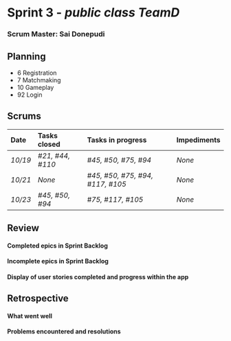 # Sprint 3 - *public class TeamD*

### Scrum Master: Sai Donepudi

## Planning
- 6 Registration
- 7 Matchmaking
- 10 Gameplay
- 92 Login

## Scrums

| Date | Tasks closed  | Tasks in progress | Impediments |
| :--- | :--- | :--- | :--- |
| *10/19* | *#21, #44, #110* | *#45, #50, #75, #94* | *None* |
| *10/21* | *None* | *#45, #50, #75, #94, #117, #105* | *None* |
| *10/23* | *#45, #50, #94* | *#75, #117, #105* | *None* |

## Review

#### Completed epics in Sprint Backlog

#### Incomplete epics in Sprint Backlog 

#### Display of user stories completed and progress within the app

## Retrospective

#### What went well

#### Problems encountered and resolutions
